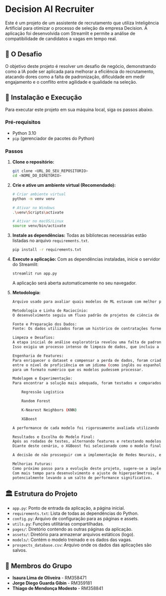# Decision AI Recruiter

Este é um projeto de um assistente de recrutamento que utiliza Inteligência Artificial para otimizar o processo de seleção da empresa Decision. A aplicação foi desenvolvida com Streamlit e permite a análise de compatibilidade de candidatos a vagas em tempo real.

## 🎯 O Desafio

O objetivo deste projeto é resolver um desafio de negócio, demonstrando como a IA pode ser aplicada para melhorar a eficiência do recrutamento, atacando dores como a falta de padronização, dificuldade em medir engajamento e o conflito entre agilidade e qualidade na seleção.

## 🚀 Instalação e Execução

Para executar este projeto em sua máquina local, siga os passos abaixo.

### Pré-requisitos

- Python 3.10
- `pip` (gerenciador de pacotes do Python)

### Passos

1.  **Clone o repositório:**
    ```bash
    git clone <URL_DO_SEU_REPOSITORIO>
    cd <NOME_DO_DIRETORIO>
    ```

2.  **Crie e ative um ambiente virtual (Recomendado):**
    ```bash
    # Criar ambiente virtual
    python -m venv venv

    # Ativar no Windows
    .\venv\Scripts\activate

    # Ativar no macOS/Linux
    source venv/bin/activate
    ```

3.  **Instale as dependências:**
    Todas as bibliotecas necessárias estão listadas no arquivo `requirements.txt`.
    ```bash
    pip install -r requirements.txt
    ```

4.  **Execute a aplicação:**
    Com as dependências instaladas, inicie o servidor do Streamlit:
    ```bash
    streamlit run app.py
    ```
    A aplicação será aberta automaticamente no seu navegador.

5.  **Metodologia:**
    ```bash
    Arquivo usado para avaliar quais modelos de ML estavam com melhor performance.

    Metodologia e Linha de Raciocínio:
    O desenvolvimento seguiu um fluxo padrão de projetos de ciência de dados, com foco na preparação dos dados e na experimentação de diferentes algoritmos.

    Fonte e Preparação dos Dados:
    Fonte: Os dados utilizados foram um histórico de contratações fornecido pela empresa DECISION.

    Limpeza e Desafios:
    A etapa inicial de análise exploratória revelou uma falta de padronização significativa entre os dados das vagas e as características descritas pelos candidatos. 
    Isso exigiu um processo intenso de limpeza de dados, que incluiu a exclusão de muitas linhas que continham informações em branco ou inconsistentes, tornando-as impróprias para o treinamento.

    Engenharia de Features:
    Para enriquecer o dataset e compensar a perda de dados, foram criadas novas features. Um exemplo notável foi a criação de uma variável que calcula a "distância" 
    entre o nível de proficiência em um idioma (como inglês ou espanhol) exigido pela vaga e o nível apresentado pelo candidato. Além disso, foi necessário realizar uma extensa conversão de variáveis categóricas (texto) 
    para um formato numérico que os modelos pudessem processar.

    Modelagem e Experimentação:
    Para encontrar a solução mais adequada, foram testados e comparados diversos algoritmos de classificação, incluindo:

        Regressão Logística

        Random Forest

        K-Nearest Neighbors (KNN)

        XGBoost

    A performance de cada modelo foi rigorosamente avaliada utilizando as métricas de Acurácia e F1-Score, que oferecem uma visão balanceada da capacidade do modelo em acertar suas previsões e lidar com as classes de "aceito" e "não aceito".

    Resultados e Escolha do Modelo Final:
    Após as rodadas de testes, alternando features e retestando modelos, constatou-se que nenhum dos modelos apresentou um desempenho excepcional que o destacasse amplamente dos demais. 
    Diante deste cenário, o XGBoost foi selecionado como o modelo final por ter apresentado o desempenho aceitável, ou seja, a combinação mais estável e ligeiramente superior nas métricas avaliadas.

    A decisão de não prosseguir com a implementação de Redes Neurais, embora consideradas inicialmente, foi tomada devido a limitações de tempo do projeto.

    Melhorias Futuras:
    Como próximo passo para a evolução deste projeto, sugere-se a implementação e teste de arquiteturas de Redes Neurais. 
    Com mais tempo para desenvolvimento e ajuste de hiperparâmetros, é possível que esta abordagem mais complexa consiga capturar padrões nos dados que os modelos atuais não conseguiram, 
    potencialmente levando a um salto de performance significativo.
    ```
## 🏛️ Estrutura do Projeto

-   `app.py`: Ponto de entrada da aplicação, a página inicial.
-   `requirements.txt`: Lista de todas as dependências do Python.
-   `config.py`: Arquivo de configuração para as páginas e assets.
-   `utils.py`: Funções utilitárias compartilhadas.
-   `pages/`: Diretório contendo as outras páginas da aplicação.
-   `assets/`: Diretório para armazenar arquivos estáticos (logo).
-   `models/`: Contém o modelo treinado e os dados das vagas.
-   `prospects_database.csv`: Arquivo onde os dados das aplicações são salvos.

## 👥 Membros do Grupo

-   **Isaura Lima de Oliveira** - RM358471
-   **Jorge Diego Guarda Gibin** - RM359181
-   **Thiago de Mendonça Modesto** - RM358841